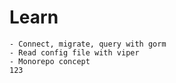 # Learn
    - Connect, migrate, query with gorm
    - Read config file with viper
    - Monorepo concept
    123
